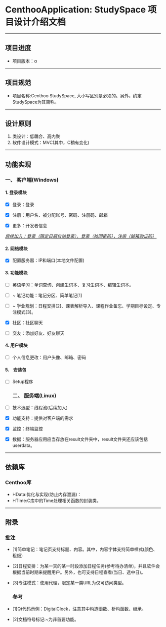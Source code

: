 # CenthooApplication: StudySpace 项目设计介绍文档

---

## 项目进度

- 项目版本：α

---

## 项目规范

- 项目名称:Centhoo StudySpace, 大小写区别是必须的。另外，约定StudySpace为其简称。

---

## 设计原则

1. 类设计：低耦合、高内聚
2. 软件设计模式：MVC(其中，C稍有变化)

---

## 功能实现

### 一、 客户端(Windows)

#### 1. 登录模块

- [x] 登录：登录
  
- [x] 注册：用户名、被分配账号、密码、注册码、邮箱
  
- [x] 更多：开发者信息
  

*<u>后续加入：登录（限定日期自动登录），登录（找回密码），注册（邮箱验证码）</u>*

#### 2. 网络模块

- [x] 配置服务器：IP和端口(本地文件配置)

#### 3. 功能模块

- [ ] 英语学习：单词查询、创建生词本、复习生词本、编辑生词本。
  
- [ ] ~ 笔记功能：笔记分区、简单笔记[1]
  
- [ ] ~ 学业规划：日程安排[2]、课表解析导入、课程作业备忘、学期目标设定、专注模式[3]。
  
- [x] 社区：社区聊天
  

- [ ] 交友：添加好友、好友聊天
  

#### 4. 用户模块

- [ ] 个人信息更改：用户头像、邮箱、密码

#### 5.    安装包

- [ ] Setup程序
  
  ### 二、 服务端(Linux)
  

- [ ] 技术选型：线程池(后续加入)
  
- [x] 功能支持：提供对客户端的需求
  
- [x] 监控：终端监控
  
- [x] 数据：服务器应用应当存放在result文件夹中，result文件夹还应该包括userdata。
  

---

## 依赖库

### Centhoo库

- HData:优化与实现(防止内存泄漏)：
- HTime:C库中的Time处理相关函数的封装类。

---

## 附录

### 批注

- [1]简单笔记：笔记页支持标题、内容。其中，内容字体支持简单样式(颜色、粗细)
  
- [2]日程安排：为某一天的某一时段添加日程任务(参考待办清单)，并且软件会根据当前时期来提醒用户。另外，也可支持日程查看(当日、选中日)。
  
- [3]专注模式：使用代理，限定某一类URL为仅可访问类型。
  
  ### 参考
  
- [1]Qt代码示例：DigitalClock，注意其中构造函数、析构函数、继承。
  
- [2]文档符号标记:~为非首要功能。
